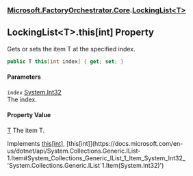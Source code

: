 ### [Microsoft.FactoryOrchestrator.Core](Microsoft_FactoryOrchestrator_Core.md 'Microsoft.FactoryOrchestrator.Core').[LockingList&lt;T&gt;](LockingList_T_.md 'Microsoft.FactoryOrchestrator.Core.LockingList&lt;T&gt;')
## LockingList&lt;T&gt;.this[int] Property
Gets or sets the item T at the specified index.  
```csharp
public T this[int index] { get; set; }
```
#### Parameters
<a name='Microsoft_FactoryOrchestrator_Core_LockingList_T__this_int__index'></a>
`index` [System.Int32](https://docs.microsoft.com/en-us/dotnet/api/System.Int32 'System.Int32')  
The index.
  
#### Property Value
[T](LockingList_T_.md#Microsoft_FactoryOrchestrator_Core_LockingList_T__T 'Microsoft.FactoryOrchestrator.Core.LockingList&lt;T&gt;.T')
The item T.  

Implements [this[int]](https://docs.microsoft.com/en-us/dotnet/api/System.Collections.Generic.IReadOnlyList-1.Item#System_Collections_Generic_IReadOnlyList_1_Item_System_Int32_ 'System.Collections.Generic.IReadOnlyList`1.Item(System.Int32)'), [this[int]](https://docs.microsoft.com/en-us/dotnet/api/System.Collections.Generic.IList-1.Item#System_Collections_Generic_IList_1_Item_System_Int32_ 'System.Collections.Generic.IList`1.Item(System.Int32)')  
